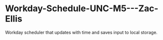 # Workday-Schedule-UNC-M5---Zac-Ellis
Workday scheduler that updates with time and saves input to local storage. 
